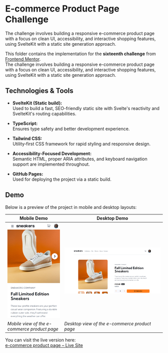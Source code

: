 # E-commerce Product Page Challenge

The challenge involves building a responsive e-commerce product page with a focus on clean UI, accessibility, and interactive shopping features, using SvelteKit with a static site generation approach.

This folder contains the implementation for the **sixteenth challenge** from [Frontend Mentor](https://www.frontendmentor.io).  
The challenge involves building a responsive e-commerce product page with a focus on clean UI, accessibility, and interactive shopping features, using SvelteKit with a static site generation approach.

## Technologies & Tools

- **SvelteKit (Static build):**  
  Used to build a fast, SEO-friendly static site with Svelte's reactivity and SvelteKit's routing capabilities.

- **TypeScript:**  
  Ensures type safety and better development experience.

- **Tailwind CSS:**  
  Utility‑first CSS framework for rapid styling and responsive design.

- **Accessibility‑Focused Development:**  
  Semantic HTML, proper ARIA attributes, and keyboard navigation support are implemented throughout.

- **GitHub Pages:**  
  Used for deploying the project via a static build.

## Demo

Below is a preview of the project in mobile and desktop layouts:

| Mobile Demo | Desktop Demo |
|-------------|--------------|
| ![Mobile Demo](./static/images/mobile-demo.png) | ![Desktop Demo](./static/images/desktop-demo.png) |
| *Mobile view of the e-commerce product page* | *Desktop view of the e-commerce product page* |

You can visit the live version here:  
[ e-commerce product page – Live Site](https://ariarash44.github.io/frontend-mentor/16.eProductPage/)